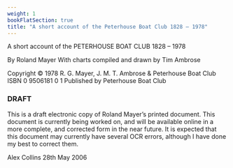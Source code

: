 ```yaml
---
weight: 1
bookFlatSection: true
title: "A short account of the Peterhouse Boat Club 1828 – 1978"
---
```


A short account of the
PETERHOUSE BOAT CLUB
1828 – 1978

By Roland Mayer
With charts compiled and drawn by Tim Ambrose

Copyright © 1978 R. G. Mayer, J. M. T. Ambrose & Peterhouse Boat Club
ISBN 0 9506181 0 1
Published by Peterhouse Boat Club

### DRAFT

This is a draft electronic copy of Roland Mayer’s printed document. This document is currently being worked on, and will be available online in a more complete, and corrected form in the near future. It is expected that this document may currently have several OCR errors, although I have done my best to correct them.

Alex Collins
28th May 2006
